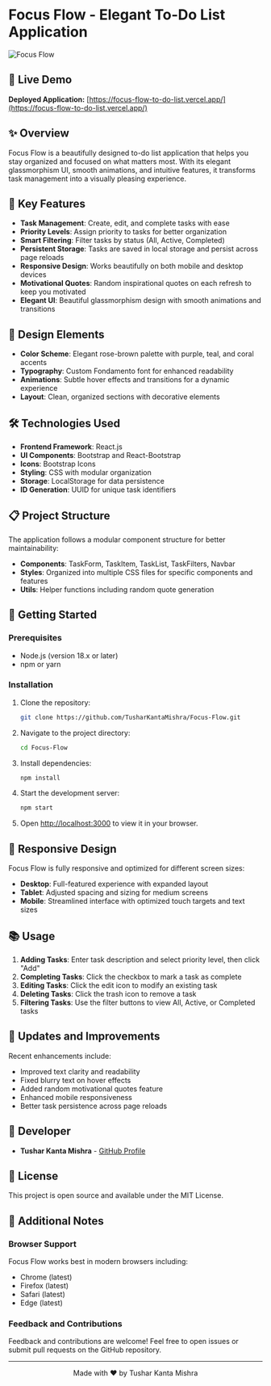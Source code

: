 # Focus Flow - Elegant To-Do List Application

![Focus Flow](https://i.imgur.com/GqN3eRv.png)

## 🔗 Live Demo

**Deployed Application:** [https://focus-flow-to-do-list.vercel.app/](https://focus-flow-to-do-list.vercel.app/)

## ✨ Overview

Focus Flow is a beautifully designed to-do list application that helps you stay organized and focused on what matters most. With its elegant glassmorphism UI, smooth animations, and intuitive features, it transforms task management into a visually pleasing experience.

## 🎯 Key Features

- **Task Management**: Create, edit, and complete tasks with ease
- **Priority Levels**: Assign priority to tasks for better organization
- **Smart Filtering**: Filter tasks by status (All, Active, Completed)
- **Persistent Storage**: Tasks are saved in local storage and persist across page reloads
- **Responsive Design**: Works beautifully on both mobile and desktop devices
- **Motivational Quotes**: Random inspirational quotes on each refresh to keep you motivated
- **Elegant UI**: Beautiful glassmorphism design with smooth animations and transitions

## 🎨 Design Elements

- **Color Scheme**: Elegant rose-brown palette with purple, teal, and coral accents
- **Typography**: Custom Fondamento font for enhanced readability
- **Animations**: Subtle hover effects and transitions for a dynamic experience
- **Layout**: Clean, organized sections with decorative elements

## 🛠️ Technologies Used

- **Frontend Framework**: React.js
- **UI Components**: Bootstrap and React-Bootstrap
- **Icons**: Bootstrap Icons
- **Styling**: CSS with modular organization
- **Storage**: LocalStorage for data persistence
- **ID Generation**: UUID for unique task identifiers

## 📋 Project Structure

The application follows a modular component structure for better maintainability:

- **Components**: TaskForm, TaskItem, TaskList, TaskFilters, Navbar
- **Styles**: Organized into multiple CSS files for specific components and features
- **Utils**: Helper functions including random quote generation

## 🚀 Getting Started

### Prerequisites

- Node.js (version 18.x or later)
- npm or yarn

### Installation

1. Clone the repository:
   ```bash
   git clone https://github.com/TusharKantaMishra/Focus-Flow.git
   ```

2. Navigate to the project directory:
   ```bash
   cd Focus-Flow
   ```

3. Install dependencies:
   ```bash
   npm install
   ```

4. Start the development server:
   ```bash
   npm start
   ```

5. Open [http://localhost:3000](http://localhost:3000) to view it in your browser.

## 📱 Responsive Design

Focus Flow is fully responsive and optimized for different screen sizes:

- **Desktop**: Full-featured experience with expanded layout
- **Tablet**: Adjusted spacing and sizing for medium screens
- **Mobile**: Streamlined interface with optimized touch targets and text sizes

## 📚 Usage

1. **Adding Tasks**: Enter task description and select priority level, then click "Add"
2. **Completing Tasks**: Click the checkbox to mark a task as complete
3. **Editing Tasks**: Click the edit icon to modify an existing task
4. **Deleting Tasks**: Click the trash icon to remove a task
5. **Filtering Tasks**: Use the filter buttons to view All, Active, or Completed tasks

## 🔄 Updates and Improvements

Recent enhancements include:
- Improved text clarity and readability
- Fixed blurry text on hover effects
- Added random motivational quotes feature
- Enhanced mobile responsiveness
- Better task persistence across page reloads

## 👤 Developer

- **Tushar Kanta Mishra** - [GitHub Profile](https://github.com/TusharKantaMishra)

## 📄 License

This project is open source and available under the MIT License.

## 📝 Additional Notes

### Browser Support

Focus Flow works best in modern browsers including:
- Chrome (latest)
- Firefox (latest)
- Safari (latest)
- Edge (latest)

### Feedback and Contributions

Feedback and contributions are welcome! Feel free to open issues or submit pull requests on the GitHub repository.

---

<p align="center">Made with ❤️ by Tushar Kanta Mishra</p>
